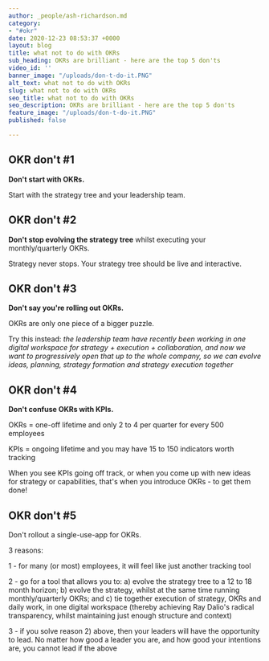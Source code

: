 ```yaml
---
author: _people/ash-richardson.md
category:
- "#okr"
date: 2020-12-23 08:53:37 +0000
layout: blog
title: what not to do with OKRs
sub_heading: OKRs are brilliant - here are the top 5 don'ts
video_id: ''
banner_image: "/uploads/don-t-do-it.PNG"
alt_text: what not to do with OKRs
slug: what not to do with OKRs
seo_title: what not to do with OKRs
seo_description: OKRs are brilliant - here are the top 5 don'ts
feature_image: "/uploads/don-t-do-it.PNG"
published: false

---
```

## OKR don't #1

**Don't start with OKRs.**

Start with the strategy tree and your leadership team.

## OKR don't #2

**Don't stop evolving the strategy tree** whilst executing your monthly/quarterly OKRs.

Strategy never stops.  Your strategy tree should be live and interactive.

## OKR don't #3

**Don't say you're rolling out OKRs.**

OKRs are only one piece of a bigger puzzle.

Try this instead: _the leadership team have recently been working in one digital workspace for strategy + execution + collaboration, and now we want to progressively open that up to the whole company, so we can evolve ideas, planning, strategy formation and strategy execution together_

## OKR don't #4

**Don't confuse OKRs with KPIs.**

OKRs = one-off lifetime and only 2 to 4 per quarter for every 500 employees

KPIs = ongoing lifetime and you may have 15 to 150 indicators worth tracking

When you see KPIs going off track, or when you come up with new ideas for strategy or capabilities, that's when you introduce OKRs - to get them done!

## OKR don't #5

Don't rollout a single-use-app for OKRs.

3 reasons:

1 - for many (or most) employees, it will feel like just another tracking tool

2 - go for a tool that allows you to: a) evolve the strategy tree to a 12 to 18 month horizon; b) evolve the strategy, whilst at the same time running monthly/quarterly OKRs; and c) tie together execution of strategy, OKRs and daily work, in one digital workspace (thereby achieving Ray Dalio's radical transparency, whilst maintaining just enough structure and context)

3 - if you solve reason 2) above, then your leaders will have the opportunity to lead.  No matter how good a leader you are, and how good your intentions are, you cannot lead if the above 